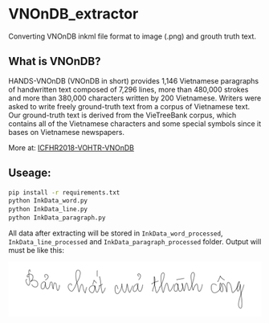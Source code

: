 # VNOnDB_extractor
Converting VNOnDB inkml file format to image (.png) and grouth truth text.

## What is VNOnDB?
HANDS-VNOnDB (VNOnDB in short) provides 1,146 Vietnamese paragraphs of handwritten text composed of 7,296 lines, more than 480,000 strokes and more than 380,000 characters written by 200 Vietnamese. Writers were asked to write freely ground-truth text from a corpus of Vietnamese text. Our ground-truth text is derived from the VieTreeBank corpus, which contains all of the Vietnamese characters and some special symbols since it bases on Vietnamese newspapers. 

More at: [ICFHR2018-VOHTR-VNOnDB](https://sites.google.com/view/icfhr2018-vohtr-vnondb/database-tools?authuser=0)

## Useage:
```bash
pip install -r requirements.txt
python InkData_word.py
python InkData_line.py
python InkData_paragraph.py
```
All data after extracting will be stored in `InkData_word_processed`, `InkData_line_processed` and `InkData_paragraph_processed` folder. Output will must be like this:
<p align="center"> 
<img src="example.png">
</p>
